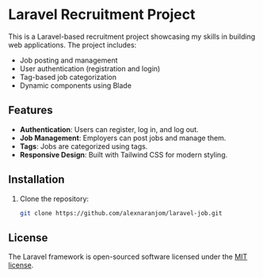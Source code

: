 # Laravel Recruitment Project

This is a Laravel-based recruitment project showcasing my skills in building web applications. The project includes:
- Job posting and management
- User authentication (registration and login)
- Tag-based job categorization
- Dynamic components using Blade

## Features
- **Authentication**: Users can register, log in, and log out.
- **Job Management**: Employers can post jobs and manage them.
- **Tags**: Jobs are categorized using tags.
- **Responsive Design**: Built with Tailwind CSS for modern styling.

## Installation
1. Clone the repository:
   ```bash
   git clone https://github.com/alexnaranjom/laravel-job.git

## License

The Laravel framework is open-sourced software licensed under the [MIT license](https://opensource.org/licenses/MIT).
